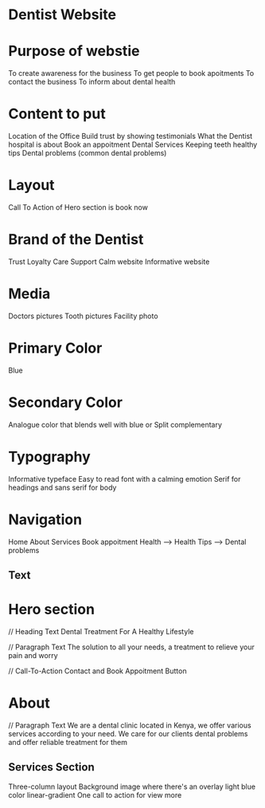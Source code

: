 # Dentist Website

# Purpose of webstie
To create awareness for the business
To get people to book apoitments
To contact the business
To inform about dental health

# Content to put
Location of the Office
Build trust by showing testimonials
What the Dentist hospital is about
Book an appoitment
Dental Services
Keeping teeth healthy tips
Dental problems (common dental problems)

# Layout
Call To Action of Hero section is book now

# Brand of the Dentist
Trust
Loyalty 
Care
Support
Calm website
Informative website

# Media
Doctors pictures
Tooth pictures
Facility photo

# Primary Color
Blue

# Secondary Color
Analogue color that blends well with blue or Split complementary

# Typography
Informative typeface
Easy to read font with a calming emotion
Serif for headings and sans serif for body

# Navigation
Home
About
Services
Book appoitment
Health --> Health Tips --> Dental problems

## Text

# Hero section
// Heading Text
Dental Treatment For A Healthy Lifestyle

// Paragraph Text
The solution to all your needs, a treatment to relieve your pain and worry

// Call-To-Action
Contact and Book Appoitment Button

# About
// Paragraph Text
We are a dental clinic located in Kenya, we offer various services according to your need. We care for our clients dental problems and offer reliable treatment for them

## Services Section
Three-column layout
Background image where there's an overlay light blue color linear-gradient
One call to action for view more